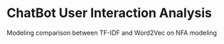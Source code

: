 # ChatBot User Interaction Analysis
Modeling comparison between TF-IDF and Word2Vec on NFA modeling
